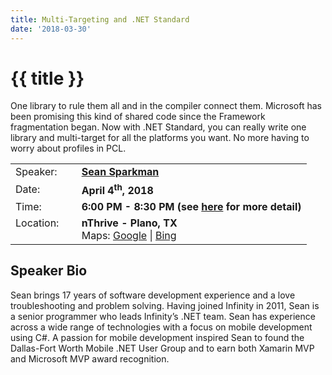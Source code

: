 ```yaml
---
title: Multi-Targeting and .NET Standard
date: '2018-03-30'
---
```

# {{ title }}

One library to rule them all and in the compiler connect them. Microsoft has been promising this kind of shared code since the Framework fragmentation began. Now with .NET Standard, you can really write one library and multi-target for all the platforms you want. No more having to worry about profiles in PCL.

<table><tbody><tr><td>Speaker:</td><td>&nbsp;</td><td><b><a title="Sean Sparkman" target="_blank" href="https://twitter.com/seansparkman">Sean Sparkman</a></b></td></tr><tr><td>Date:</td><td>&nbsp;</td><td><b>April 4<sup>th</sup>, 2018</b></td></tr><tr><td valign="top">Time:</td><td>&nbsp;</td><td><b>6:00 PM - 8:30 PM (see <a title="Location" href="../../location/index.html">here</a> for more detail)</b></td></tr><tr><td valign="top">Location:</td><td>&nbsp;</td><td><b>nThrive - Plano, TX</b><br>Maps: <a title="Google" target="_blank" href="https://goo.gl/maps/1OyNE">Google</a> | <a title="Bing" target="_blank" href="http://binged.it/1afBEJ9">Bing</a></td></tr></tbody></table>

## Speaker Bio

Sean brings 17 years of software development experience and a love troubleshooting and problem solving. Having joined Infinity in 2011, Sean is a senior programmer who leads Infinity’s .NET team. Sean has experience across a wide range of technologies with a focus on mobile development using C#. A passion for mobile development inspired Sean to found the Dallas-Fort Worth Mobile .NET User Group and to earn both Xamarin MVP and Microsoft MVP award recognition.
    

